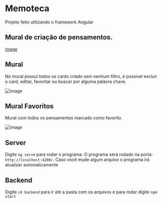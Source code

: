 # Memoteca

Projeto feito utilizando o framework Angular

## Mural de criação de pensamentos.

[image](https://user-images.githubusercontent.com/106892141/206542994-02efa3f9-d2c4-4fc9-92ea-7b74f2e0ae91.png)

## Mural

No mural possuí todos os cards criado sem nenhum filtro, é possível excluir o card, editar, favoritar ou buscar por alguma palavra chave.

![image](https://user-images.githubusercontent.com/106892141/206543514-bbf09840-3a15-43e6-9eaa-8aae31433a5c.png)

## Mural Favoritos

Mural com todos os pensamentos marcado como favorito.

![image](https://user-images.githubusercontent.com/106892141/206543809-efc07ec3-1ef2-438e-b510-fc162baa97f1.png)

## Server

Digite `ng serve` para rodar o programa. O programa será rodado na porta: `http://localhost:4200/`. Caso você mude algum arquivo o programa irá atualizar automaticamente

## Backend

Digite `cd backend` para ir até a pasta com os arquivos e para rodar digite `npm start`
